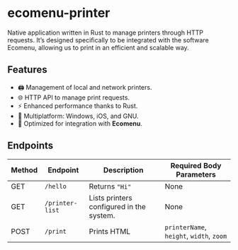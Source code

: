 # ecomenu-printer

 Native application written in Rust to manage printers through HTTP requests. It’s designed specifically to be integrated with the software Ecomenu, allowing us to print in an efficient and scalable way.

## Features

- 🖨️ Management of local and network printers.
- 🌐 HTTP API to manage print requests.
- ⚡️ Enhanced performance thanks to Rust.
- 🔄 Multiplatform: Windows, iOS, and GNU.
- 🍔 Optimized for integration with **Ecomenu**.

## Endpoints

| Method | Endpoint         | Description                             | Required Body Parameters                   |
|--------|------------------|-----------------------------------------|---------------------------------------|
| GET    | `/hello`    | Returns `"Hi"`                    | None                                |
| GET    | `/printer-list`  | Lists printers configured in the system.| None                                  |
| POST   | `/print`         | Prints HTML                             | `printerName`, `height`, `width`, `zoom` |
